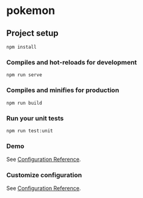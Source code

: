 # pokemon

## Project setup
```
npm install
```

### Compiles and hot-reloads for development
```
npm run serve
```

### Compiles and minifies for production
```
npm run build
```

### Run your unit tests
```
npm run test:unit
```
### Demo
See [Configuration Reference](https://khron.netlify.app/).

### Customize configuration
See [Configuration Reference](https://cli.vuejs.org/config/).
